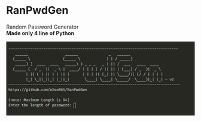# RanPwdGen
Random Password Generator<br/>
**Made only 4 line of Python**<br/>

![](PedRanGen-v2.PNG)
